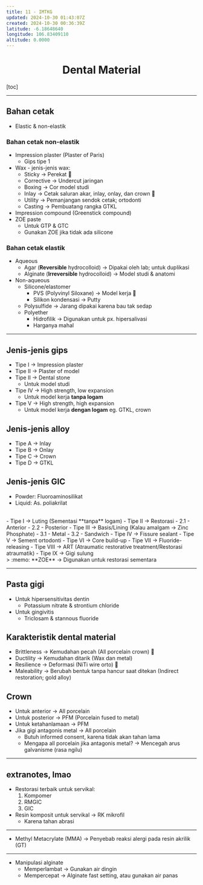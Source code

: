 ```yaml
---
title: 11 - IMTKG
updated: 2024-10-30 01:43:07Z
created: 2024-10-30 00:36:39Z
latitude: -6.18648640
longitude: 106.83409110
altitude: 0.0000
---
```


# <center>Dental Material</center>


[toc]

---

## Bahan cetak

- Elastic & non-elastik

### Bahan cetak non-elastik

- Impression plaster (Plaster of Paris)
	- Gips tipe 1
- Wax - jenis-jenis wax:
	- Sticky &rarr; Perekat :moyai:
	- Corrective &rarr; Undercut jaringan
	- Boxing &rarr; Cor model studi
	- Inlay &rarr; Cetak saluran akar, inlay, onlay, dan crown :moyai:
	- Utility &rarr; Pemanjangan sendok cetak; ortodonti
	- Casting &rarr; Pembuatang rangka GTKL
- Impression compound (Greenstick compound)
- ZOE paste
	- Untuk GTP & GTC
	- Gunakan ZOE jika tidak ada silicone

### Bahan cetak elastik

- Aqueous
	- Agar (**Reversible** hydrocolloid) &rarr; Dipakai oleh lab; untuk duplikasi
	- Alginate (**Irreversible** hydrocolloid) &rarr; Model studi & anatomi
- Non-aqueous
	- Silicone/elastomer
		- PVS (Polyvinyl Siloxane) &rarr; Model kerja :moyai:
		- Silikon kondensasi &rarr; Putty
	- Polysulfide &rarr; Jarang dipakai karena bau tak sedap
	- Polyether
		- Hidrofilik &rarr; Digunakan untuk px. hipersalivasi
		- Harganya mahal

---

## Jenis-jenis gips

- Tipe I &rarr; Impression plaster
- Tipe II &rarr; Plaster of model
- Tipe II &rarr; Dental stone
	- Untuk model studi
- Tipe IV &rarr; High strength, low expansion
	- Untuk model kerja **tanpa logam**
- Tipe V &rarr; High strength, high expansion
	- Untuk model kerja **dengan logam** eg. GTKL, crown
 
## Jenis-jenis alloy

- Tipe A &rarr; Inlay
- Tipe B &rarr; Onlay
- Tipe C &rarr; Crown
- Tipe D &rarr; GTKL

## Jenis-jenis GIC

- Powder: Fluoroaminosilikat
- Liquid: As. poliakrilat
<br>
- Tipe I &rarr; Luting (Sementasi **tanpa** logam)
- Tipe II &rarr; Restorasi
	- 2.1 - Anterior
	- 2.2 - Posterior
- Tipe III &rarr; Basis/Lining (Kalau amalgam &rarr; Zinc Phosphate)
	- 3.1 - Metal
	- 3.2 - Sandwich
- Tipe IV &rarr; Fissure sealant
- Tipe V &rarr; Sement ortodonti
- Tipe VI &rarr; Core build-up
- Tipe VII &rarr; Fluoride-releasing
- Tipe VIII &rarr; ART (Atraumatic restorative treatment/Restorasi atraumatik)
- Tipe IX &rarr; Gigi sulung
<br>
  > :memo: **ZOE** &rarr; Digunakan untuk restorasi sementara

---

## Pasta gigi

- Untuk hipersensitivitas dentin
	- Potassium nitrate & strontium chloride
- Untuk gingivitis
	- Triclosam & stannous fluoride
 
## Karakteristik dental material

- Brittleness &rarr; Kemudahan pecah (All porcelain crown) :moyai:
- Ductility &rarr; Kemudahan ditarik (Wax dan metal)
- Resilience &rarr; Deformasi (NiTi wire orto) :moyai:
- Maleability &rarr; Berubah bentuk tanpa hancur saat ditekan (Indirect restoration; gold alloy)

## Crown

- Untuk anterior &rarr; All porcelain
- Untuk posterior &rarr; PFM (Porcelain fused to metal)
- Untuk ketahanlamaan &rarr; PFM
- Jika gigi antagonis metal &rarr; All porcelain
	- Butuh informed consent, karena tidak akan tahan lama
	- Mengapa all porcelain jika antagonis metal? &rarr; Mencegah arus galvanisme (rasa ngilu)

---

## extranotes, lmao

- Restorasi terbaik untuk servikal:
	1. Kompomer
	2. RMGIC
	3. GIC
- Resin komposit untuk servikal &rarr; RK mikrofil
	- Karena tahan abrasi

--- 

- Methyl Metacrylate (MMA) &rarr; Penyebab reaksi alergi pada resin akrilik (GT)

---

- Manipulasi alginate
	- Memperlambat &rarr; Gunakan air dingin
	- Mempercepat &rarr; Alginate fast setting, atau gunakan air panas
